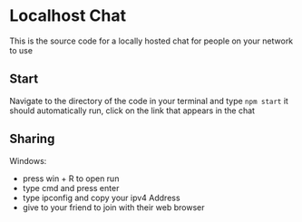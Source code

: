# Localhost Chat

This is the source code for a locally hosted chat for people on your network to use

## Start

Navigate to the directory of the code in your terminal and type `npm start`
it should automatically run, click on the link that appears in the chat

## Sharing

Windows:
- press win + R to open run
- type cmd and press enter
- type ipconfig and copy your ipv4 Address
- give to your friend to join with their web browser
